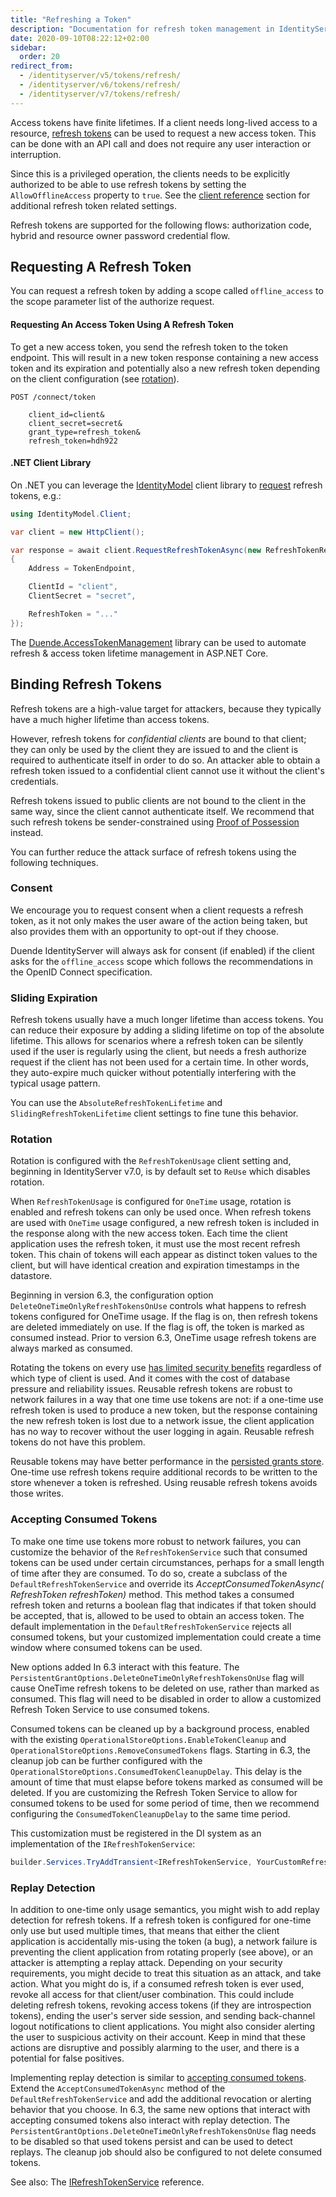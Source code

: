 ```yaml
---
title: "Refreshing a Token"
description: "Documentation for refresh token management in IdentityServer, including requesting, using and securing refresh tokens for long-lived access to resources"
date: 2020-09-10T08:22:12+02:00
sidebar:
  order: 20
redirect_from:
  - /identityserver/v5/tokens/refresh/
  - /identityserver/v6/tokens/refresh/
  - /identityserver/v7/tokens/refresh/
---
```


Access tokens have finite lifetimes. If a client needs long-lived access to a
resource, [refresh tokens](https://datatracker.ietf.org/doc/html/rfc6749#section-1.5) can be used to request a new
access token. This can be done with an API call and does not require any user interaction or interruption.

Since this is a privileged operation, the clients needs to be explicitly authorized to be able to use refresh tokens by
setting the `AllowOfflineAccess` property to `true`. See
the [client reference](/identityserver/reference/models/client#refresh-token) section for additional refresh token
related settings.

Refresh tokens are supported for the following flows: authorization code, hybrid and resource owner password credential
flow.

## Requesting A Refresh Token

You can request a refresh token by adding a scope called `offline_access` to the scope parameter list of the authorize
request.

#### Requesting An Access Token Using A Refresh Token

To get a new access token, you send the refresh token to the token endpoint.
This will result in a new token response containing a new access token and its expiration and potentially also a new
refresh token depending on the client configuration (see [rotation](#rotation)).

```
POST /connect/token

    client_id=client&
    client_secret=secret&
    grant_type=refresh_token&
    refresh_token=hdh922
```

#### .NET Client Library

On .NET you can leverage the [IdentityModel](https://identitymodel.readthedocs.io) client library
to [request](https://identitymodel.readthedocs.io/en/latest/client/token.html) refresh tokens, e.g.:

```cs
using IdentityModel.Client;

var client = new HttpClient();

var response = await client.RequestRefreshTokenAsync(new RefreshTokenRequest
{
    Address = TokenEndpoint,

    ClientId = "client",
    ClientSecret = "secret",

    RefreshToken = "..."
});
```

The [Duende.AccessTokenManagement](https://github.com/DuendeSoftware/Duende.AccessTokenManagement/wiki) library can be
used to automate refresh & access token lifetime management in ASP.NET Core.

## Binding Refresh Tokens

Refresh tokens are a high-value target for attackers, because they typically have a much higher lifetime than access
tokens.

However, refresh tokens for _confidential clients_ are bound to that client; they can only be used by the client they
are issued to and the client is required to authenticate itself in order to do so. An attacker able to obtain a refresh
token issued to a confidential client cannot use it without the client's credentials.

Refresh tokens issued to public clients are not bound to the client in the same way, since the client cannot
authenticate itself. We recommend that such refresh tokens be sender-constrained using [Proof of Possession](/identityserver/tokens/pop/)
instead.

You can further reduce the attack surface of refresh tokens using the following techniques.

### Consent

We encourage you to request consent when a client requests a refresh token, as it not only makes the user aware of the
action being taken, but also provides them with an opportunity to opt-out if they choose.

Duende IdentityServer will always ask for consent (if enabled) if the client asks for the `offline_access` scope which
follows the recommendations in the OpenID Connect specification.

### Sliding Expiration

Refresh tokens usually have a much longer lifetime than access tokens. You can reduce their exposure by adding a sliding
lifetime on top of the absolute lifetime. This allows for scenarios where a refresh token can be silently used if the
user is regularly using the client, but needs a fresh authorize request if the client has not been used for a certain
time. In other words, they auto-expire much quicker without potentially interfering with the typical usage pattern.

You can use the `AbsoluteRefreshTokenLifetime` and `SlidingRefreshTokenLifetime` client settings to fine tune this
behavior.

### Rotation

Rotation is configured with the `RefreshTokenUsage` client setting and, beginning in IdentityServer v7.0, is by default
set to `ReUse` which disables rotation.

When `RefreshTokenUsage` is configured for `OneTime` usage, rotation is enabled and refresh tokens can only be used
once. When refresh tokens are used with `OneTime` usage configured, a new refresh token is included in the response
along with the new access token. Each time the client application uses the refresh token, it must use the most recent
refresh token. This chain of tokens will each appear as distinct token values to the client, but will have identical
creation and expiration timestamps in the datastore.

Beginning in version 6.3, the configuration option `DeleteOneTimeOnlyRefreshTokensOnUse` controls what happens to
refresh tokens configured for OneTime usage. If the flag is on, then refresh tokens are deleted immediately on use. If
the flag is off, the token is marked as consumed instead. Prior to version 6.3, OneTime usage refresh tokens are always
marked as consumed.

Rotating the tokens on every
use [has limited security benefits](https://blog.duendesoftware.com/posts/20240405_refresh_token_reuse/) regardless of
which type of client is used. And it comes with the cost of database pressure and reliability issues. Reusable refresh
tokens are robust to network failures in a way that one time use tokens are not: if a one-time use refresh token is used
to produce a new token, but the response containing the new refresh token is lost due to a network issue, the client
application has no way to recover without the user logging in again. Reusable refresh tokens do not have this problem.

Reusable tokens may have better performance in
the [persisted grants store](/identityserver/reference/stores/persisted-grant-store/). One-time use refresh tokens
require additional records to be written to the store whenever a token is refreshed. Using reusable refresh tokens
avoids those writes.

### Accepting Consumed Tokens

To make one time use tokens more robust to network failures, you can customize the behavior of the `RefreshTokenService`
such that consumed tokens can be used under certain circumstances, perhaps for a small length of time after they are
consumed. To do so, create a subclass of the `DefaultRefreshTokenService` and override its *AcceptConsumedTokenAsync(
RefreshToken refreshToken)* method. This method takes a consumed refresh token and returns a boolean flag that indicates
if that token should be accepted, that is, allowed to be used to obtain an access token. The default implementation in
the `DefaultRefreshTokenService` rejects all consumed tokens, but your customized implementation could create a time
window where consumed tokens can be used.

New options added In 6.3 interact with this feature. The `PersistentGrantOptions.DeleteOneTimeOnlyRefreshTokensOnUse`
flag will cause OneTime refresh tokens to be deleted on use, rather than marked as consumed. This flag will need to be
disabled in order to allow a customized Refresh Token Service to use consumed tokens.

Consumed tokens can be cleaned up by a background process, enabled with the existing
`OperationalStoreOptions.EnableTokenCleanup` and `OperationalStoreOptions.RemoveConsumedTokens` flags. Starting in 6.3,
the cleanup job can be further configured with the `OperationalStoreOptions.ConsumedTokenCleanupDelay`. This delay is
the amount of time that must elapse before tokens marked as consumed will be deleted. If you are customizing the Refresh
Token Service to allow for consumed tokens to be used for some period of time, then we recommend configuring the
`ConsumedTokenCleanupDelay` to the same time period.

This customization must be registered in the DI system as an implementation of the `IRefreshTokenService`:

```csharp
builder.Services.TryAddTransient<IRefreshTokenService, YourCustomRefreshTokenService>();
```

### Replay Detection

In addition to one-time only usage semantics, you might wish to add replay detection for refresh tokens. If a refresh
token is configured for one-time only use but used multiple times, that means that either the client application is
accidentally mis-using the token (a bug), a network failure is preventing the client application from rotating
properly (see above), or an attacker is attempting a replay attack. Depending on your security requirements, you might
decide to treat this situation as an attack, and take action. What you might do is, if a consumed refresh token is ever
used, revoke all access for that client/user combination. This could include deleting refresh tokens, revoking access
tokens (if they are introspection tokens), ending the user's server side session, and sending back-channel logout
notifications to client applications. You might also consider alerting the user to suspicious activity on their account.
Keep in mind that these actions are disruptive and possibly alarming to the user, and there is a potential for false
positives.

Implementing replay detection is similar to [accepting consumed tokens](#accepting-consumed-tokens). Extend the
`AcceptConsumedTokenAsync` method of the `DefaultRefreshTokenService` and add the additional revocation or alerting
behavior that you choose. In 6.3, the same new options that interact with accepting consumed tokens also interact with
replay detection. The `PersistentGrantOptions.DeleteOneTimeOnlyRefreshTokensOnUse` flag needs to be disabled so that
used tokens persist and can be used to detect replays. The cleanup job should also be configured to not delete consumed
tokens.

See also: The [IRefreshTokenService](/identityserver/reference/services/refresh-token-service/) reference.
